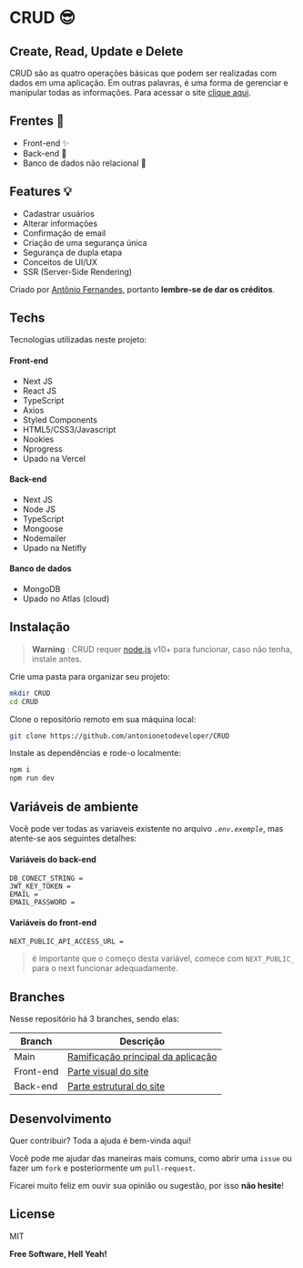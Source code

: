 # CRUD 😎
## Create, Read, Update e Delete
CRUD são as quatro operações básicas que podem ser realizadas com dados em uma aplicação. Em outras palavras, é uma forma de gerenciar e manipular todas as informações. Para acessar o site [clique aqui](https://crud-antonio-neto.vercel.app).

## Frentes 🎉
- Front-end ✨
- Back-end 🧱
- Banco de dados não relacional 🎲

## Features 💡
- Cadastrar usuários
- Alterar informações
- Confirmação de email
- Criação de uma segurança única
- Segurança de dupla etapa
- Conceitos de UI/UX
- SSR (Server-Side Rendering)

Criado por [Antônio Fernandes](https://github.com/antonionetodeveloper), portanto **lembre-se de dar os créditos**.

## Techs
Tecnologias utilizadas neste projeto:

#### Front-end
- Next JS
- React JS
- TypeScript
- Axios
- Styled Components
- HTML5/CSS3/Javascript
- Nookies
- Nprogress
- Upado na Vercel

#### Back-end
- Next JS
- Node JS
- TypeScript
- Mongoose
- Nodemailer
- Upado na Netifly

#### Banco de dados
- MongoDB
- Upado no Atlas (cloud)

## Instalação

> **Warning**
>: CRUD requer [node.js](https://nodejs.org/) v10+ para funcionar, caso não tenha, instale antes.

Crie uma pasta para organizar seu projeto:
```sh
mkdir CRUD
cd CRUD
```

Clone o repositório remoto em sua máquina local:
```sh
git clone https://github.com/antonionetodeveloper/CRUD
```

Instale as dependências e rode-o localmente:
```sh
npm i
npm run dev
```

## Variáveis de ambiente
Você pode ver todas as variaveis existente no arquivo *`.env.exemple`*, mas atente-se aos seguintes detalhes:

#### Variáveis do back-end
```env
DB_CONECT_STRING =
JWT_KEY_TOKEN =
EMAIL =
EMAIL_PASSWORD =
```


#### Variáveis do front-end
```
NEXT_PUBLIC_API_ACCESS_URL = 
```
> é importante que o começo desta variável, comece com `NEXT_PUBLIC_` para o next funcionar adequadamente.


## Branches
Nesse repositório há 3 branches, sendo elas:

| Branch | Descrição |
| ------ | ------ |
| Main | [Ramificação principal da aplicação](https://github.com/antonionetodeveloper/CRUD) |
| Front-end | [Parte visual do site](https://github.com/antonionetodeveloper/CRUD/tree/frontend) |
| Back-end | [Parte estrutural do site](https://github.com/antonionetodeveloper/CRUD/tree/backend) |

## Desenvolvimento
Quer contribuir? Toda a ajuda é bem-vinda aqui!

Você pode me ajudar das maneiras mais comuns, como abrir uma `issue` ou fazer um `fork` e posteriormente um `pull-request`. 

Ficarei muito feliz em ouvir sua opinião ou sugestão, por isso **não hesite**!


## License
MIT

**Free Software, Hell Yeah!**
